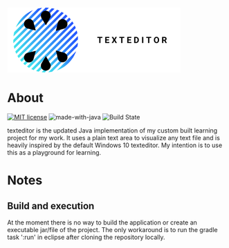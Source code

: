![banner](texteditor.png)
# About
[![MIT license](https://img.shields.io/badge/License-MIT-blue.svg)](https://lbesson.mit-license.org/)
![made-with-java](https://img.shields.io/badge/%20Made%20with-Java-blue)
![Build State](https://travis-ci.org/Bejdenn/texteditor.svg?branch=master)

texteditor is the updated Java implementation of my custom built learning project for my work. It uses a plain text area to visualize any text file and is heavily inspired by the default Windows 10 texteditor. My intention is to use this as a playground for learning.

# Notes
## Build and execution
At the moment there is no way to build the application or create an executable jar/file of the project. The only workaround is to run the gradle task ':run' in eclipse after cloning the repository locally.
